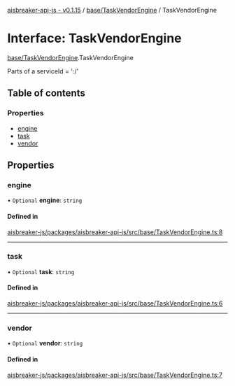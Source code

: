 [aisbreaker-api-js - v0.1.15](../README.md) / [base/TaskVendorEngine](../modules/base_TaskVendorEngine.md) / TaskVendorEngine

# Interface: TaskVendorEngine

[base/TaskVendorEngine](../modules/base_TaskVendorEngine.md).TaskVendorEngine

Parts of a serviceId = '<task>:<vendor>/<engine>'

## Table of contents

### Properties

- [engine](base_TaskVendorEngine.TaskVendorEngine.md#engine)
- [task](base_TaskVendorEngine.TaskVendorEngine.md#task)
- [vendor](base_TaskVendorEngine.TaskVendorEngine.md#vendor)

## Properties

### engine

• `Optional` **engine**: `string`

#### Defined in

[aisbreaker-js/packages/aisbreaker-api-js/src/base/TaskVendorEngine.ts:8](https://github.com/aisbreaker/aisbreaker-js/blob/develop/packages/aisbreaker-api-js/src/base/TaskVendorEngine.ts#L8)

___

### task

• `Optional` **task**: `string`

#### Defined in

[aisbreaker-js/packages/aisbreaker-api-js/src/base/TaskVendorEngine.ts:6](https://github.com/aisbreaker/aisbreaker-js/blob/develop/packages/aisbreaker-api-js/src/base/TaskVendorEngine.ts#L6)

___

### vendor

• `Optional` **vendor**: `string`

#### Defined in

[aisbreaker-js/packages/aisbreaker-api-js/src/base/TaskVendorEngine.ts:7](https://github.com/aisbreaker/aisbreaker-js/blob/develop/packages/aisbreaker-api-js/src/base/TaskVendorEngine.ts#L7)
